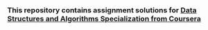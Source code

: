 ### This repository contains assignment solutions for [Data Structures and Algorithms Specialization from Coursera](https://www.coursera.org/specializations/data-structures-algorithms)

